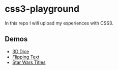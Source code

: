 css3-playground
===============
In this repo I will upload my experiences with CSS3.

Demos
-----
* [3D Dice](http://aaccurso.github.io/css3-playground/3D_dice.html)
* [Flipping Text](http://aaccurso.github.io/css3-playground/perspective.html)
* [Star Wars Titles](http://aaccurso.github.io/css3-playground/star_wars_titles.html)
